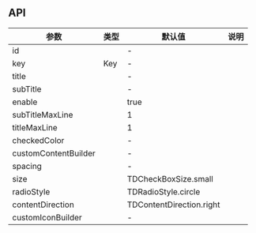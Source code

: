## API

| 参数 | 类型 | 默认值 | 说明 |
| --- | --- | --- | --- |
| id |  | - |  |
| key | Key | - |  |
| title |  | - |  |
| subTitle |  | - |  |
| enable |  | true |  |
| subTitleMaxLine |  | 1 |  |
| titleMaxLine |  | 1 |  |
| checkedColor |  | - |  |
| customContentBuilder |  | - |  |
| spacing |  | - |  |
| size |  | TDCheckBoxSize.small |  |
| radioStyle |  | TDRadioStyle.circle |  |
| contentDirection |  | TDContentDirection.right |  |
| customIconBuilder |  | - |  |

